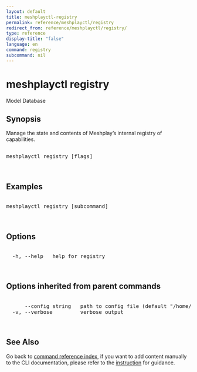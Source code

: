 ```yaml
---
layout: default
title: meshplayctl-registry
permalink: reference/meshplayctl/registry
redirect_from: reference/meshplayctl/registry/
type: reference
display-title: "false"
language: en
command: registry
subcommand: nil
---
```


# meshplayctl registry

Model Database

## Synopsis

Manage the state and contents of Meshplay’s internal registry of capabilities.
<pre class='codeblock-pre'>
<div class='codeblock'>
meshplayctl registry [flags]

</div>
</pre> 

## Examples

<pre class='codeblock-pre'>
<div class='codeblock'>
meshplayctl registry [subcommand]

</div>
</pre> 

## Options

<pre class='codeblock-pre'>
<div class='codeblock'>
  -h, --help   help for registry

</div>
</pre>

## Options inherited from parent commands

<pre class='codeblock-pre'>
<div class='codeblock'>
      --config string   path to config file (default "/home/runner/.meshplay/config.yaml")
  -v, --verbose         verbose output

</div>
</pre>

## See Also

Go back to [command reference index](/reference/meshplayctl/), if you want to add content manually to the CLI documentation, please refer to the [instruction](/project/contributing/contributing-cli#preserving-manually-added-documentation) for guidance.
